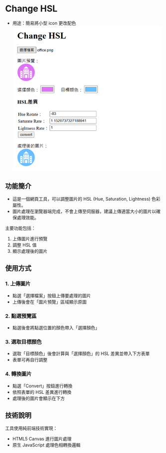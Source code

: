 # Change HSL

- 用途：簡易將小型 icon 更改配色
![](01.png)

## 功能簡介

- 這是一個網頁工具，可以調整圖片的 HSL (Hue, Saturation, Lightness) 色彩屬性。
- 圖片處理在瀏覽器端完成，不會上傳至伺服器，建議上傳適當大小的圖片以確保處理效能。

主要功能包括：
1. 上傳圖片進行預覽
2. 調整 HSL 值
3. 顯示處理後的圖片

## 使用方式

### 1. 上傳圖片
- 點選「選擇檔案」按鈕上傳要處理的圖片
- 上傳後會在「圖片預覽」區域顯示原圖

### 2. 點選預覽區
- 點選後會將點選位置的顏色帶入「選擇顏色」

### 3. 選取目標顏色
- 選取「目標顏色」後會計算與「選擇顏色」的 HSL 差異並帶入下方表單
- 表單可再自行調整

### 4. 轉換圖片
- 點選「Convert」按鈕進行轉換
- 依照表單的 HSL 差異進行轉換
- 處理後的圖片會顯示在下方

## 技術說明
工具使用純前端技術實現：
- HTML5 Canvas 進行圖片處理
- 原生 JavaScript 處理色相轉換邏輯 
